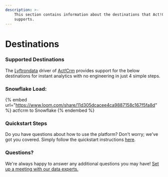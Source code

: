 ```yaml
---
description: >-
    This section contains information about the destinations that Act!Crm
    supports.
---
```


# Destinations

### Supported Destinations

The [Lyftrondata](https://www.lyftrondata.com/) driver of [Act!Crm](https://www.lyftrondata.com/integration/act!crm/) provides support for the below destinations for instant analytics with no engineering in just 4 simple steps.

### Snowflake Load:

{% embed url="https://www.loom.com/share/11d305dcacee4ca9887158c167f5fa8d" %}
act!crm to Snowflake
{% endembed %}

### Quickstart Steps

Do you have questions about how to use the platform? Don't worry; we've got you covered. Simply follow the quickstart instructions [here](../../../quickstart-steps.md).

### Questions? <a href="#questions" id="questions"></a>

We're always happy to answer any additional questions you may have! [Set up a meeting with our data experts.](https://www.lyftrondata.com/book-a-meeting/)
